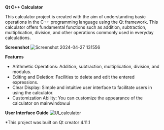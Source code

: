 **Qt C++ Calculator**

This calculator project is created with the aim of understanding basic operations in the C++ programming language using the Qt framework. This calculator offers fundamental functions such as addition, subtraction, multiplication, division, and other operations commonly used in everyday calculations.


**Screenshot**
![Screenshot 2024-04-27 131556](https://github.com/Ferdsurya/Qt-Calculator-cpp/assets/168256127/18c04236-6e59-47d3-9cc7-9c9208747684)

**Features**

- Arithmetic Operations: Addition, subtraction, multiplication, division, and modulus.
- Editing and Deletion: Facilities to delete and edit the entered expressions.
- Clear Display: Simple and intuitive user interface to facilitate users in using the calculator.
- Customization Ability: You can customize the appearance of the calculator on mainwindow.ui

**User Interface Guide**
![UI_calculator](https://github.com/Ferdsurya/Qt-Calculator-cpp/assets/168256127/4a674915-8c8c-46b3-8c9d-077b23539f7f)

*This project was built on Qt creator 4.11.1
